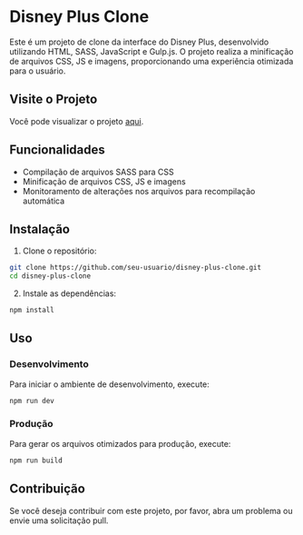 # Disney Plus Clone

Este é um projeto de clone da interface do Disney Plus, desenvolvido utilizando HTML, SASS, JavaScript e Gulp.js. O projeto realiza a minificação de arquivos CSS, JS e imagens, proporcionando uma experiência otimizada para o usuário.

## Visite o Projeto

Você pode visualizar o projeto [aqui](https://disneyplus-brown.vercel.app/).

## Funcionalidades

- Compilação de arquivos SASS para CSS
- Minificação de arquivos CSS, JS e imagens
- Monitoramento de alterações nos arquivos para recompilação automática

## Instalação

1. Clone o repositório:

```bash
git clone https://github.com/seu-usuario/disney-plus-clone.git
cd disney-plus-clone
```

2. Instale as dependências:

```bash
npm install
```

## Uso

### Desenvolvimento

Para iniciar o ambiente de desenvolvimento, execute:

```bash
npm run dev
```

### Produção

Para gerar os arquivos otimizados para produção, execute:

```bash
npm run build
```

## Contribuição

Se você deseja contribuir com este projeto, por favor, abra um problema ou envie uma solicitação pull.
